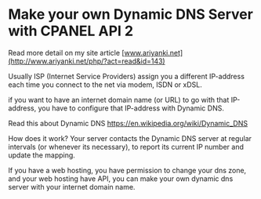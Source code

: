# Make your own Dynamic DNS Server with CPANEL API 2

Read more detail on my site article [www.ariyanki.net](http://www.ariyanki.net/php/?act=read&id=143)

Usually ISP (Internet Service Providers) assign you a different IP-address each time you connect to the net via modem, ISDN or xDSL.

if you want to have an internet domain name (or URL) to go with that IP-address, you have to configure that IP-address with Dynamic DNS.

Read this about Dynamic DNS https://en.wikipedia.org/wiki/Dynamic_DNS

How does it work? Your server contacts the Dynamic DNS server at regular intervals (or whenever its necessary), to report its current IP number and update the mapping.

If you have a web hosting, you have permission to change your dns zone, and your web hosting have API, you can make your own dynamic dns server with your internet domain name.

